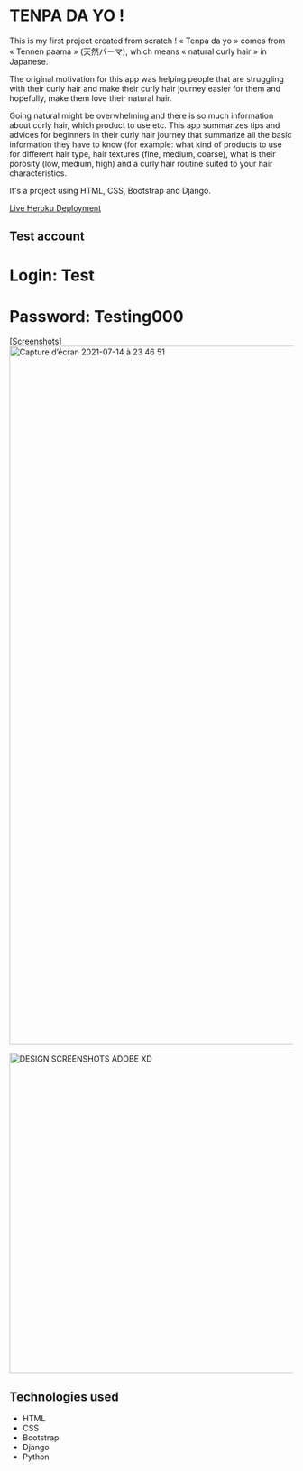 # TENPA DA YO !

This is my first project created from scratch !
« Tenpa da yo » comes from « Tennen paama » (天然パーマ), which means « natural curly hair » in Japanese. 

The original motivation for this app was helping people that are struggling with their curly hair and make their curly hair journey easier for them and hopefully, make them love their natural hair.

Going natural might be overwhelming and there is so much information about curly hair, which product to use etc.
This app summarizes tips and advices for beginners in their curly hair journey that summarize all the basic information they have to know (for example: what kind of products to use for different hair type, hair textures (fine, medium, coarse), what is their porosity (low, medium, high) and a curly hair routine suited to your hair characteristics.

It's a project using HTML, CSS, Bootstrap and Django.



[Live Heroku Deployment](https://tenpadayo.herokuapp.com/)

## Test account
# Login: Test
# Password: Testing000



[Screenshots]
<img width="1240" alt="Capture d’écran 2021-07-14 à 23 46 51" src="https://user-images.githubusercontent.com/78886716/125645196-992d7548-6e26-4ff8-8eee-4bc3ce60ab79.png">

<img width="568" alt="DESIGN SCREENSHOTS ADOBE XD" src="https://user-images.githubusercontent.com/78886716/125644884-3a74c096-170a-4fd9-ad94-c6cd2b050022.png">


## Technologies used

* HTML
* CSS
* Bootstrap
* Django
* Python



